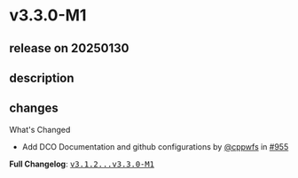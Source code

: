 # v3.3.0-M1

## release on 20250130

## description

## changes

What's Changed

* Add DCO Documentation and github configurations by <a class="user-mention notranslate" data-hovercard-type="user" data-hovercard-url="/users/cppwfs/hovercard" data-octo-click="hovercard-link-click" data-octo-dimensions="link_type:self" href="https://github.com/cppwfs">@cppwfs</a> in <a class="issue-link js-issue-link" data-error-text="Failed to load title" data-id="2785054582" data-permission-text="Title is private" data-url="https://github.com/spring-cloud/spring-cloud-task/issues/955" data-hovercard-type="pull_request" data-hovercard-url="/spring-cloud/spring-cloud-task/pull/955/hovercard" href="https://github.com/spring-cloud/spring-cloud-task/pull/955">#955</a>

<strong>Full Changelog</strong>: <a class="commit-link" href="https://github.com/spring-cloud/spring-cloud-task/compare/v3.1.2...v3.3.0-M1"><tt>v3.1.2...v3.3.0-M1</tt></a>

